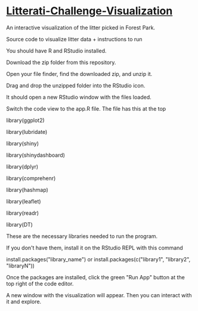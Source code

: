 # [Litterati-Challenge-Visualization](https://skajah.shinyapps.io/Litterati_Challenge_Summary)

An interactive visualization of the litter picked in Forest Park.


Source code to visualize litter data + instructions to run 

You should have R and RStudio installed. 

Download the zip folder from this repository. 

Open your file finder, find the downloaded zip, and unzip it.

Drag and drop the unzipped folder into the RStudio icon. 

It should open a new RStudio window with the files loaded.


Switch the code view to the app.R file. The file has this at the top

library(ggplot2)

library(lubridate)

library(shiny)

library(shinydashboard)

library(dplyr)

library(comprehenr)

library(hashmap)

library(leaflet)

library(readr)

library(DT)

These are the necessary libraries needed to run the program. 

If you don't have them, install it on the RStudio REPL with this command 

install.packages("library_name") or install.packages(c("library1", "library2", "libraryN"))


Once the packages are installed, click the green "Run App" button at the top right of the code editor. 

A new window with the visualization will appear. Then you can interact with it and explore.

